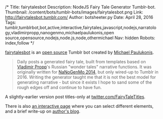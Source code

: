/*
Title: fairytalesbot
Description: NodeJS Fairy Tale Generator Tumblr-bot.
Thumbnail: /content/bots/tumblr-bots/images/fairytalesbot.png
Link: http://fairytalesbot.tumblr.com/
Author: botsheeter.py
Date: April 28, 2016
Tags: tumblr,tumblrbot,bot,active,interactive,fairytales,javascript,nodejs,narratology,vladimirpropp,nanogenmo,michaelpaulukonis,open source,opensource,nodejs,node.js,node,othermichael
Nav: hidden
Robots: index,follow
*/

[fairytalesbot](http://fairytalesbot.tumblr.com/) is an [open source](https://github.com/MichaelPaulukonis/malepropp/tree/tumblr) Tumblr bot created by [Michael Paulukonis](https://twitter.com/OtherMichael). 

> Daily posts a generated fairy tale, built from templates based on [Vladimir Propp](https://en.wikipedia.org/wiki/Vladimir_Propp)'s Russian "wonder tales" narrative functions. It was originally written for [NaNoGenMo 2014](https://github.com/dariusk/NaNoGenMo-2014), but only wired-up to Tumblr in 2016. Writing the generator taught me that it is not the best model for generating narrative - but since it exists I hope to sand some of the rough edges off and continue to have fun.

A slightly-earlier version post titles-only at [twitter.com/FairyTaleTitles](https://twitter.com/FairyTaleTitles).

There is also [an interactive page](http://michaelpaulukonis.github.io/malepropp/) where you can select different elements, and a brief write-up on [author's blog](http://procedural-generation.tumblr.com/post/141910814768/automated-fairy-tales-would-you-like-to-read-a).


